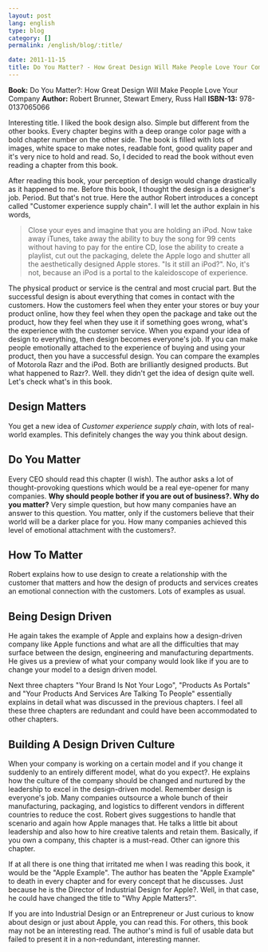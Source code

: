 ```yaml
---
layout: post
lang: english
type: blog
category: []
permalink: /english/blog/:title/

date: 2011-11-15
title: Do You Matter? - How Great Design Will Make People Love Your Company
---
```


**Book:** Do You Matter?: How Great Design Will Make People Love Your Company
**Author:** Robert Brunner, Stewart Emery, Russ Hall
**ISBN-13:** 978-0137065066

Interesting title. I liked the book design also. Simple but different from the other books. Every chapter begins with a deep orange color page with a bold chapter number on the other side. The book is filled with lots of images, white space to make notes, readable font, good quality paper and it's very nice to hold and read. So, I decided to read the book without even reading a chapter from this book.

After reading this book, your perception of design would change drastically as it happened to me. Before this book, I thought the design is a designer's job. Period. But that's not true. Here the author Robert introduces a concept called "Customer experience supply chain". I will let the author explain in his words,

> Close your eyes and imagine that you are holding an iPod. Now take away iTunes, take away the ability to buy the song for 99 cents without having to pay for the entire CD, lose the ability to create a playlist, cut out the packaging, delete the Apple logo and shutter all the aesthetically designed Apple stores. "Is it still an iPod?". No, it's not, because an iPod is a portal to the kaleidoscope of experience.

The physical product or service is the central and most crucial part. But the successful design is about everything that comes in contact with the customers. How the customers feel when they enter your stores or buy your product online, how they feel when they open the package and take out the product, how they feel when they use it if something goes wrong, what's the experience with the customer service. When you expand your idea of design to everything, then design becomes everyone's job. If you can make people emotionally attached to the experience of buying and using your product, then you have a successful design. You can compare the examples of Motorola Razr and the iPod. Both are brilliantly designed products. But what happened to Razr?. Well. they didn't get the idea of design quite well.
Let's check what's in this book.

## Design Matters
You get a new idea of *Customer experience supply chain*, with lots of real-world examples. This definitely changes the way you think about design.

## Do You Matter
Every CEO should read this chapter (I wish). The author asks a lot of thought-provoking questions which would be a real eye-opener for many companies. **Why should people bother if you are out of business?. Why do you matter?** Very simple question, but how many companies have an answer to this question. You matter, only if the customers believe that their world will be a darker place for you. How many companies achieved this level of emotional attachment with the customers?.

## How To Matter
Robert explains how to use design to create a relationship with the customer that matters and how the design of products and services creates an emotional connection with the customers. Lots of examples as usual.

## Being Design Driven
He again takes the example of Apple and explains how a design-driven company like Apple functions and what are all the difficulties that may surface between the design, engineering and manufacturing departments. He gives us a preview of what your company would look like if you are to change your model to a design driven model.

Next three chapters "Your Brand Is Not Your Logo", "Products As Portals" and "Your Products And Services Are Talking To People" essentially explains in detail what was discussed in the previous chapters. I feel all these three chapters are redundant and could have been accommodated to other chapters.

## Building A Design Driven Culture
When your company is working on a certain model and if you change it suddenly to an entirely different model, what do you expect?. He explains how the culture of the company should be changed and nurtured by the leadership to excel in the design-driven model. Remember design is everyone's job. Many companies outsource a whole bunch of their manufacturing, packaging, and logistics to different vendors in different countries to reduce the cost. Robert gives suggestions to handle that scenario and again how Apple manages that. He talks a little bit about leadership and also how to hire creative talents and retain them. Basically, if you own a company, this chapter is a must-read. Other can ignore this chapter.

If at all there is one thing that irritated me when I was reading this book, it would be the "Apple Example". The author has beaten the "Apple Example" to death in every chapter and for every concept that he discusses. Just because he is the Director of Industrial Design for Apple?. Well, in that case, he could have changed the title to "Why Apple Matters?".

If you are into Industrial Design or an Entrepreneur or Just curious to know about design or just about Apple, you can read this. For others, this book may not be an interesting read. The author's mind is full of usable data but failed to present it in a non-redundant, interesting manner.
